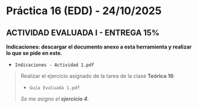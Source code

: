 # Práctica 16 (EDD) - 24/10/2025

## ACTIVIDAD EVALUADA I - ENTREGA 15%

**Indicaciones: descargar el documento anexo a esta herramienta y realizar lo que se pide en este.**

* `Indicaciones - Actividad 1.pdf`

> Realizar el ejercicio asignado de la tarea de la clase **Teórica 16**:
>
> * `Guía Evaluada 1.pdf`
>
> *Se me asigno el **ejercicio 4***.